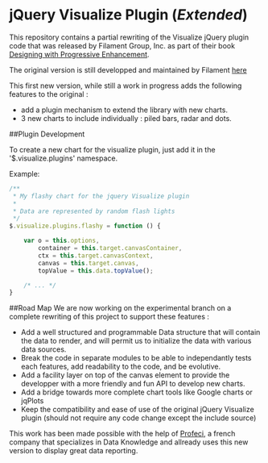 jQuery Visualize Plugin (_Extended_)
==================================

This repository contains a partial rewriting of the Visualize jQuery plugin code that was released by Filament Group, Inc. as part of their book [Designing with Progressive Enhancement](http://filamentgroup.com/dwpe).

The original version is still developped and maintained by Filament [here](https://github.com/filamentgroup/jQuery-Visualize)

This first new version, while still a work in progress adds the following features to the original :
- add a plugin mechanism to extend the library with new charts.
- 3 new charts to include individually : piled bars, radar and dots.

##Plugin Development

To create a new chart for the visualize plugin, just add it in the
'$.visualize.plugins' namespace.

Example:
```javascript
/**
 * My flashy chart for the jquery Visualize plugin
 *
 * Data are represented by random flash lights
 */
$.visualize.plugins.flashy = function () {

    var o = this.options,
        container = this.target.canvasContainer,
        ctx = this.target.canvasContext,
        canvas = this.target.canvas,
        topValue = this.data.topValue();

    /* ... */
}
```

##Road Map
We are now working on the experimental branch on a complete rewriting of this project to support these features :
- Add a well structured and programmable Data structure that will contain the data to render, and will permit us to initialize the data with various data sources.
- Break the code in separate modules to be able to independantly tests each features, add readability to the code, and be evolutive.
- Add a facility layer on top of the canvas element to provide the developper with a more friendly and fun API to develop new charts.
- Add a bridge towards more complete chart tools like Google charts or jqPlots
- Keep the compatibility and ease of use of the original jQuery Visualize plugin (should not require any code change except the include source)

This work has been made possible with the help of [Profeci](http://profeci.eu), a french company that specializes in Data Knowledge and allready uses this new version to display great data reporting.

